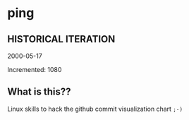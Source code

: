 # ping

## HISTORICAL ITERATION
2000-05-17

Incremented: 1080

## What is this?? 
Linux skills to hack the github commit visualization chart `;-)`
